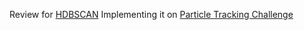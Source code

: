 Review for [HDBSCAN](https://www.researchgate.net/publication/315508524_hdbscan_Hierarchical_density_based_clustering) 
Implementing it on [Particle Tracking Challenge](https://www.kaggle.com/competitions/trackml-particle-identification)
